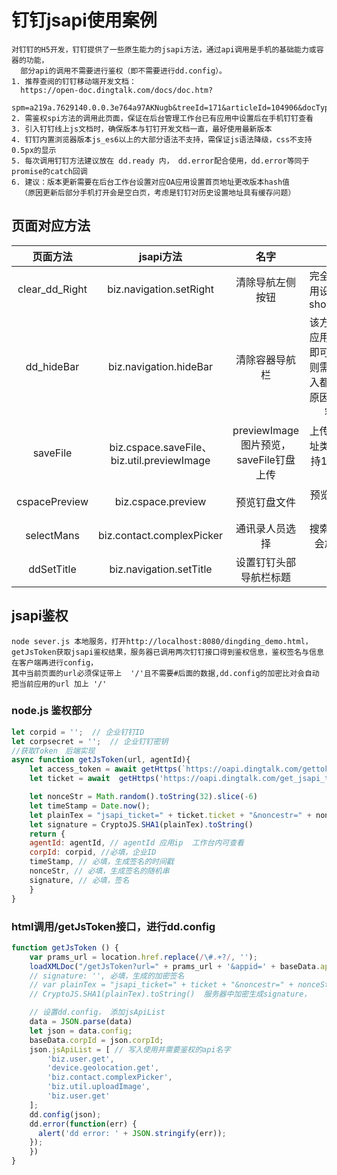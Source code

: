 # 钉钉jsapi使用案例
```
对钉钉的H5开发，钉钉提供了一些原生能力的jsapi方法，通过api调用是手机的基础能力或容器的功能，
  部分api的调用不需要进行鉴权（即不需要进行dd.config）。
1. 推荐查阅的钉钉移动端开发文档：
  https://open-doc.dingtalk.com/docs/doc.htm?
  spm=a219a.7629140.0.0.3e764a97AKNugb&treeId=171&articleId=104906&docType=1
2. 需鉴权spi方法的调用此页面，保证在后台管理工作台已有应用中设置后在手机钉钉查看
3. 引入钉钉线上js文档时，确保版本与钉钉开发文档一直，最好使用最新版本
4. 钉钉内置浏览器版本js_es6以上的大部分语法不支持，需保证js语法降级，css不支持0.5px的显示
5. 每次调用钉钉方法建议放在 dd.ready 内， dd.error配合使用，dd.error等同于promise的catch回调
6. 建议：版本更新需要在后台工作台设置对应OA应用设置首页地址更改版本hash值
  （原因更新后部分手机打开会是空白页，考虑是钉钉对历史设置地址具有缓存问题）
```
## 页面对应方法
| 页面方法 | jsapi方法 | 名字 | 说明
|:--------:|:---------:|:--------:|:-------:|
| clear_dd_Right| biz.navigation.setRight | 清除导航左侧按钮 | 完全隐藏可以在应用设置地址栏设置showmenu=false
| dd_hideBar    | biz.navigation.hideBar | 清除容器导航栏 | 该方法对于单页面应用首次进入调用即可，多页面应用则需要每个页面进入都需调用一遍，原因是安卓浏览器容器不兼容
| saveFile      | biz.cspace.saveFile、biz.util.previewImage | previewImage图片预览，saveFile钉盘上传|上传钉盘，网页地址类的上传仅可支持1330kb以下大小的文件
| cspacePreview | biz.cspace.preview | 预览钉盘文件 | 预览对应id的钉盘文件
| selectMans    | biz.contact.complexPicker | 通讯录人员选择 | 搜索后返回的名字会加上（名字）
| ddSetTitle    | biz.navigation.setTitle | 设置钉钉头部导航栏标题 |

## jsapi鉴权
```
node sever.js 本地服务，打开http://localhost:8080/dingding_demo.html，
getJsToken获取jsapi鉴权结果，服务器已调用两次钉钉接口得到鉴权信息，鉴权签名与信息在客户端再进行config，
其中当前页面的url必须保证带上  '/'且不需要#后面的数据,dd.config的加密比对会自动把当前应用的url 加上 '/'
```

### node.js 鉴权部分
```node.js
let corpid = '';  // 企业钉钉ID
let corpsecret = '';  // 企业钉钉密钥
//获取Token　后端实现
async function getJsToken(url, agentId){
    let access_token = await getHttps(`https://oapi.dingtalk.com/gettoken?corpid=${corpid}&corpsecret=${corpsecret}`);
    let ticket = await  getHttps('https://oapi.dingtalk.com/get_jsapi_ticket?access_token='+access_token.access_token);

    let nonceStr = Math.random().toString(32).slice(-6)
    let timeStamp = Date.now();
    let plainTex = "jsapi_ticket=" + ticket.ticket + "&noncestr=" + nonceStr + "&timestamp=" + timeStamp + "&url=" + url
    let signature = CryptoJS.SHA1(plainTex).toString()
    return {
	agentId: agentId, // agentId 应用ip  工作台内可查看
	corpId: corpid, //必填，企业ID
	timeStamp, // 必填，生成签名的时间戳
	nonceStr, // 必填，生成签名的随机串
	signature, // 必填，签名
    }
}
```

### html调用/getJsToken接口，进行dd.config
```javascript
function getJsToken () {
    var prams_url = location.href.replace(/\#.+?/, '');
    loadXMLDoc("/getJsToken?url=" + prams_url + '&appid=' + baseData.appId,function(data){
	// signature: '', 必填，生成的加密签名
	// var plainTex = "jsapi_ticket=" + ticket + "&noncestr=" + nonceStr + "&timestamp=" + timeStamp + "&url=" + url
	// CryptoJS.SHA1(plainTex).toString()  服务器中加密生成signature，

	// 设置dd.config， 添加jsApiList
	data = JSON.parse(data)
	let json = data.config;
	baseData.corpId = json.corpId;
	json.jsApiList = [ // 写入使用并需要鉴权的api名字
	    'biz.user.get',
	    'device.geolocation.get',
	    'biz.contact.complexPicker',
	    'biz.util.uploadImage',
	    'biz.user.get'
	];
	dd.config(json);
	dd.error(function(err) {
	  alert('dd error: ' + JSON.stringify(err));
	});
    })
}
```
